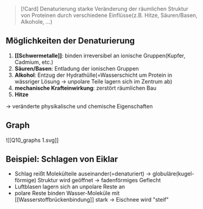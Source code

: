 >[!Card] Denaturierung
>starke Veränderung der räumlichen Struktur von Proteinen durch verschiedene Einflüsse(z.B. Hitze, Säuren/Basen, Alkohole, ...)
<!--SR:!2025-12-02,155,290-->

## Möglichkeiten der Denaturierung
1. **[[Schwermetalle]]**: binden irreversibel an ionische Gruppen(Kupfer, Cadmium, etc.)
2. **Säuren/Basen**: Entladung der ionischen Gruppen
3. **Alkohol**: Entzug der Hydrathülle(=Wasserschicht um Protein in wässriger Lösung -> unpolare Teile lagern sich im Zentrum ab)
4. **mechanische Krafteinwirkung**: zerstört räumlichen Bau
5. **Hitze**

-> veränderte physikalische und chemische Eigenschaften

## Graph

![[Q10_graphs 1.svg]]
## Beispiel: Schlagen von Eiklar
- Schlag reißt Molekülteile auseinander(=denaturiert)
-> globuläre(kugel-förmige) Struktur wird geöffnet -> fadenförmiges Geflecht
- Luftblasen lagern sich an unpolare Reste an
- polare Reste binden Wasser-Moleküle mit [[Wasserstoffbrückenbindung]] stark
	-> Eischnee wird "steif"